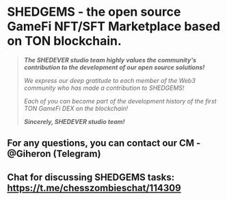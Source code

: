 # SHEDGEMS - the open source GameFi NFT/SFT Marketplace based on TON blockchain.

>***The SHEDEVER studio team highly values the community's contribution to the development of our open source solutions!***
>
>*We express our deep gratitude to each member of the Web3 community who has made a contribution to SHEDGEMS!*
>
>*Each of you can become part of the development history of the first TON GameFi DEX on the blockchain!*
>
>***Sincerely, SHEDEVER studio team!***



## For any questions, you can contact our CM - @Giheron (Telegram)

## Chat for discussing SHEDGEMS tasks: https://t.me/chesszombieschat/114309
